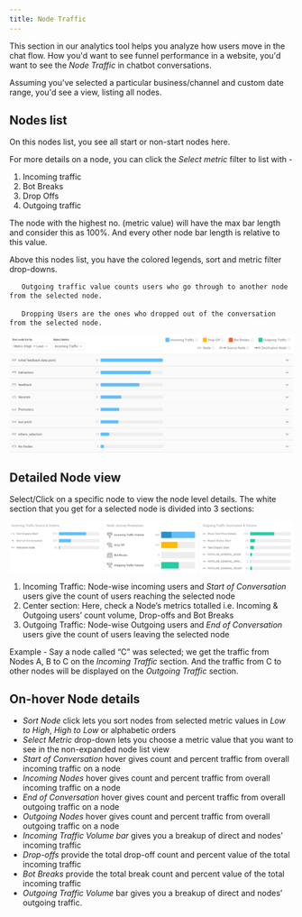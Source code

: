 ```yaml
---
title: Node Traffic
---
```


This section in our analytics tool helps you analyze how users move in the chat flow. How you'd want to see funnel performance in a website, you'd want to see the *Node Traffic* in chatbot conversations.

Assuming you've selected a particular business/channel and custom date range, you'd see a view, listing all nodes.

## Nodes list

On this nodes list, you see all start or non-start nodes here.

For more details on a node, you can click the *Select metric* filter to list with -

1. Incoming traffic
2. Bot Breaks
3. Drop Offs
4. Outgoing traffic

The node with the highest no. (metric value) will have the max bar length and consider this as 100%. And every other node bar length is relative to this value.

Above this nodes list, you have the colored legends, sort and metric filter drop-downs.

       Outgoing traffic value counts users who go through to another node from the selected node.

       Dropping Users are the ones who dropped out of the conversation from the selected node.

![Nodes table](/assets/node-traffic-node-list.png)

## Detailed Node view

Select/Click on a specific node to view the node level details. The white section that you get for a selected node is divided into 3 sections:

![Nodes view](/assets/node-traffic-node-detailed-view.png)

1. Incoming Traffic: Node-wise incoming users and *Start of Conversation* users give the count of users reaching the selected node
2. Center section: Here, check a Node’s metrics totalled i.e. Incoming & Outgoing users’ count volume, Drop-offs and Bot Breaks
3. Outgoing Traffic: Node-wise Outgoing users and *End of Conversation* users give the count of users leaving the selected node

Example - Say a node called “C” was selected; we get the traffic from Nodes A, B to C on the *Incoming Traffic* section. And the traffic from C to other nodes will be displayed on the *Outgoing Traffic* section.

## On-hover Node details

* *Sort Node* click lets you sort nodes from selected metric values in *Low to High*, *High to Low* or alphabetic orders
* *Select Metric* drop-down lets you choose a metric value that you want to see in the non-expanded node list view
* *Start of Conversation* hover gives count and percent traffic from overall incoming traffic on a node
* *Incoming Nodes* hover gives count and percent traffic from overall incoming traffic on a node
* *End of Conversation* hover gives count and percent traffic from overall outgoing traffic on a node
* *Outgoing Nodes* hover gives count and percent traffic from overall outgoing traffic on a node
* *Incoming Traffic Volume bar* gives you a breakup of direct and nodes’ incoming traffic
* *Drop-offs* provide the total drop-off count and percent value of the total incoming traffic
* *Bot Breaks* provide the total break count and percent value of the total incoming traffic
* *Outgoing Traffic Volume* bar gives you a breakup of direct and nodes’ outgoing traffic.

